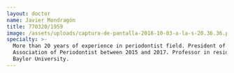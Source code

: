```yaml
---
layout: doctor
name: Javier Mondragón
title: 770320/1959
image: /assets/uploads/captura-de-pantalla-2018-10-03-a-la-s-20.36.36.png
specialty: >-
  More than 20 years of experience in periodontist field. President of Mexican
  Association of Periodontist between 2015 and 2017. Professor in residence at
  Baylor University.
---
```



